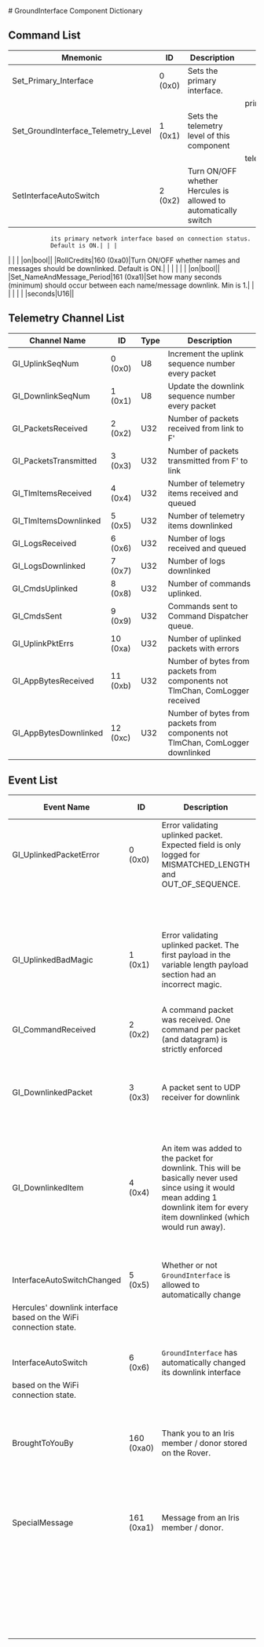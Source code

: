 <title>GroundInterface Component Dictionary</title>
# GroundInterface Component Dictionary


## Command List

|Mnemonic|ID|Description|Arg Name|Arg Type|Comment
|---|---|---|---|---|---|
|Set_Primary_Interface|0 (0x0)|Sets the primary interface.| | |
| | | |primary_interface|PrimaryInterface||
|Set_GroundInterface_Telemetry_Level|1 (0x1)|Sets the telemetry level of this component| | |
| | | |telemetry_level|TelemetryLevel||
|SetInterfaceAutoSwitch|2 (0x2)|Turn ON/OFF whether Hercules is allowed to automatically switch 
                its primary network interface based on connection status.
                Default is ON.| | |
| | | |on|bool||
|RollCredits|160 (0xa0)|Turn ON/OFF whether names and messages should be downlinked. Default is ON.| | |
| | | |on|bool||
|Set_NameAndMessage_Period|161 (0xa1)|Set how many seconds (minimum) should occur between each name/message downlink. Min is 1.| | |
| | | |seconds|U16||

## Telemetry Channel List

|Channel Name|ID|Type|Description|
|---|---|---|---|
|GI_UplinkSeqNum|0 (0x0)|U8|Increment the uplink sequence number every packet|
|GI_DownlinkSeqNum|1 (0x1)|U8|Update the downlink sequence number every packet|
|GI_PacketsReceived|2 (0x2)|U32|Number of packets received from link to F'|
|GI_PacketsTransmitted|3 (0x3)|U32|Number of packets transmitted from F' to link|
|GI_TlmItemsReceived|4 (0x4)|U32|Number of telemetry items received and queued|
|GI_TlmItemsDownlinked|5 (0x5)|U32|Number of telemetry items downlinked|
|GI_LogsReceived|6 (0x6)|U32|Number of logs received and queued|
|GI_LogsDownlinked|7 (0x7)|U32|Number of logs downlinked|
|GI_CmdsUplinked|8 (0x8)|U32|Number of commands uplinked.|
|GI_CmdsSent|9 (0x9)|U32|Commands sent to Command Dispatcher queue.|
|GI_UplinkPktErrs|10 (0xa)|U32|Number of uplinked packets with errors|
|GI_AppBytesReceived|11 (0xb)|U32|Number of bytes from packets from components not TlmChan, ComLogger received|
|GI_AppBytesDownlinked|12 (0xc)|U32|Number of bytes from packets from components not TlmChan, ComLogger downlinked|

## Event List

|Event Name|ID|Description|Arg Name|Arg Type|Arg Size|Description
|---|---|---|---|---|---|---|
|GI_UplinkedPacketError|0 (0x0)|Error validating uplinked packet. Expected field is only logged for MISMATCHED_LENGTH and OUT_OF_SEQUENCE.| | | | |
| | | |errorType|uplinkedPacketError|||
| | | |expected|U16|||
| | | |got|U16|||
|GI_UplinkedBadMagic|1 (0x1)|Error validating uplinked packet. The first payload in the variable length payload section had an incorrect magic.| | | | |
| | | |magicReceived|U32|||
|GI_CommandReceived|2 (0x2)|A command packet was received. One command per packet (and datagram) is strictly enforced| | | | |
| | | |seq|U8|||
| | | |checksum|U16|||
|GI_DownlinkedPacket|3 (0x3)|A packet sent to UDP receiver for downlink| | | | |
| | | |seq|U8|||
| | | |checksum|U16|||
| | | |length|U16|||
|GI_DownlinkedItem|4 (0x4)|An item was added to the packet for downlink. This will be basically never used since using it would mean adding 1 downlink item for every item downlinked (which would run away).| | | | |
| | | |seq|U8|||
| | | |from|downlinkPacketType|||
|InterfaceAutoSwitchChanged|5 (0x5)|Whether or not `GroundInterface` is allowed to automatically change
            Hercules' downlink interface based on the WiFi connection state.| | | | |
| | | |on|bool|||
|InterfaceAutoSwitch|6 (0x6)|`GroundInterface` has automatically changed its downlink interface
            based on the WiFi connection state.| | | | |
| | | |from|FromInterface|||
| | | |to|ToInterface|||
|BroughtToYouBy|160 (0xa0)|Thank you to an Iris member / donor stored on the Rover.| | | | |
| | | |name|Fw::LogStringArg&|50|Name of an Iris member / donor stored on the Rover.|
|SpecialMessage|161 (0xa1)|Message from an Iris member / donor.| | | | |
| | | |name|Fw::LogStringArg&|50|Name of an Iris member / donor stored on the Rover who sent a message.|
| | | |message|Fw::LogStringArg&|100|Their special message.|
